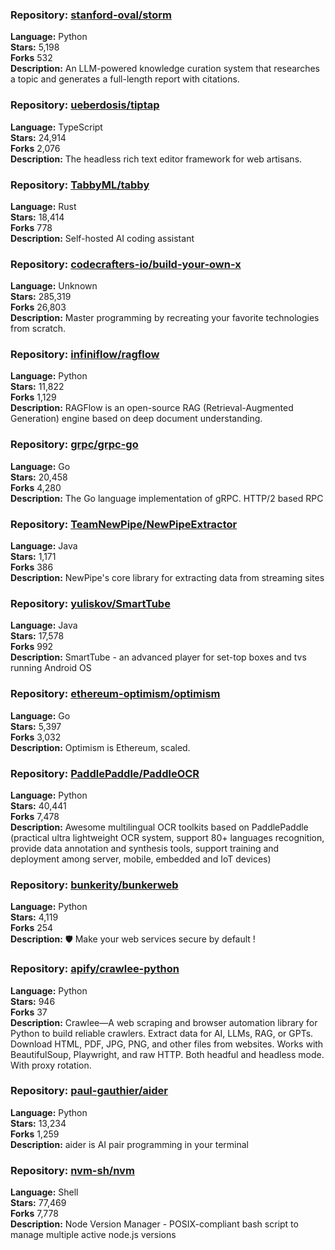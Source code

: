### **Repository:** [stanford-oval/storm](https://github.com/stanford-oval/storm)  

**Language:** Python  
**Stars:** 5,198  
**Forks** 532  
**Description:** An LLM-powered knowledge curation system that researches a topic and generates a full-length report with citations.  

### **Repository:** [ueberdosis/tiptap](https://github.com/ueberdosis/tiptap)  

**Language:** TypeScript  
**Stars:** 24,914  
**Forks** 2,076  
**Description:** The headless rich text editor framework for web artisans.  

### **Repository:** [TabbyML/tabby](https://github.com/TabbyML/tabby)  

**Language:** Rust  
**Stars:** 18,414  
**Forks** 778  
**Description:** Self-hosted AI coding assistant  

### **Repository:** [codecrafters-io/build-your-own-x](https://github.com/codecrafters-io/build-your-own-x)  

**Language:** Unknown  
**Stars:** 285,319  
**Forks** 26,803  
**Description:** Master programming by recreating your favorite technologies from scratch.  

### **Repository:** [infiniflow/ragflow](https://github.com/infiniflow/ragflow)  

**Language:** Python  
**Stars:** 11,822  
**Forks** 1,129  
**Description:** RAGFlow is an open-source RAG (Retrieval-Augmented Generation) engine based on deep document understanding.  

### **Repository:** [grpc/grpc-go](https://github.com/grpc/grpc-go)  

**Language:** Go  
**Stars:** 20,458  
**Forks** 4,280  
**Description:** The Go language implementation of gRPC. HTTP/2 based RPC  

### **Repository:** [TeamNewPipe/NewPipeExtractor](https://github.com/TeamNewPipe/NewPipeExtractor)  

**Language:** Java  
**Stars:** 1,171  
**Forks** 386  
**Description:** NewPipe's core library for extracting data from streaming sites  

### **Repository:** [yuliskov/SmartTube](https://github.com/yuliskov/SmartTube)  

**Language:** Java  
**Stars:** 17,578  
**Forks** 992  
**Description:** SmartTube - an advanced player for set-top boxes and tvs running Android OS  

### **Repository:** [ethereum-optimism/optimism](https://github.com/ethereum-optimism/optimism)  

**Language:** Go  
**Stars:** 5,397  
**Forks** 3,032  
**Description:** Optimism is Ethereum, scaled.  

### **Repository:** [PaddlePaddle/PaddleOCR](https://github.com/PaddlePaddle/PaddleOCR)  

**Language:** Python  
**Stars:** 40,441  
**Forks** 7,478  
**Description:** Awesome multilingual OCR toolkits based on PaddlePaddle (practical ultra lightweight OCR system, support 80+ languages recognition, provide data annotation and synthesis tools, support training and deployment among server, mobile, embedded and IoT devices)  

### **Repository:** [bunkerity/bunkerweb](https://github.com/bunkerity/bunkerweb)  

**Language:** Python  
**Stars:** 4,119  
**Forks** 254  
**Description:** 🛡️ Make your web services secure by default !  

### **Repository:** [apify/crawlee-python](https://github.com/apify/crawlee-python)  

**Language:** Python  
**Stars:** 946  
**Forks** 37  
**Description:** Crawlee—A web scraping and browser automation library for Python to build reliable crawlers. Extract data for AI, LLMs, RAG, or GPTs. Download HTML, PDF, JPG, PNG, and other files from websites. Works with BeautifulSoup, Playwright, and raw HTTP. Both headful and headless mode. With proxy rotation.  

### **Repository:** [paul-gauthier/aider](https://github.com/paul-gauthier/aider)  

**Language:** Python  
**Stars:** 13,234  
**Forks** 1,259  
**Description:** aider is AI pair programming in your terminal  

### **Repository:** [nvm-sh/nvm](https://github.com/nvm-sh/nvm)  

**Language:** Shell  
**Stars:** 77,469  
**Forks** 7,778  
**Description:** Node Version Manager - POSIX-compliant bash script to manage multiple active node.js versions  

